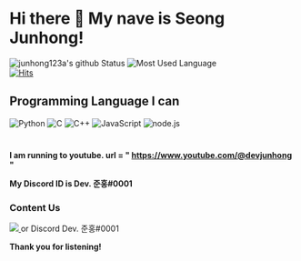 # Hi there 👋 My nave is Seong Junhong!
![junhong123a's github Status](https://github-readme-stats.vercel.app/api?username=junhong123a&count_private=true&show_icons=true&theme=tokyonight)
![Most Used Language](https://github-readme-stats.vercel.app/api/top-langs/?username=junhong123a&theme=tokyonight&layout=compact)<br/>
[![Hits](https://hits.seeyoufarm.com/api/count/incr/badge.svg?url=https%3A%2F%2Fgithub.com%2Fjunhong123a%2Fhitcounter&count_bg=%2385CFFF&title_bg=%23555555&icon=fontawesome.svg&icon_color=%23E7E7E7&title=Visitors+todays%2Ftotal&edge_flat=false)](https://hits.seeyoufarm.com)
## Programming Language I can
![Python](https://img.shields.io/badge/Python3-3776AB?style=for-the-badge&logo=python&logoColor=fff)
![C](https://img.shields.io/badge/C-A8B9CC?style=for-the-badge&logo=C&logoColor=000)
![C++](https://img.shields.io/badge/C++-0059CC?style=for-the-badge&logo=c%2B%2B&logoColor=fff)
![JavaScript](https://img.shields.io/badge/JavaScript-F7DF1E?style=for-the-badge&logo=javascript&logoColor=000)
![node.js](https://img.shields.io/badge/Node.JS-339933?style=for-the-badge&logo=node.js&logoColor=fff)
#
**I am running to youtube. url = " https://www.youtube.com/@devjunhong "**

**My Discord ID is Dev. 준홍#0001**

### Content Us
<a href="mailto:junhong123aa@gmail.com">
  <img src="https://img.shields.io/badge/Mail-junhong123aa@gmail.com-0080aa?style=for-the-badge&logo=gmail">
</a>
or Discord Dev. 준홍#0001

**Thank you for listening!**
